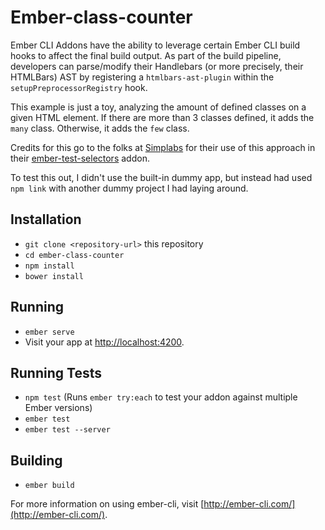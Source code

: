 # Ember-class-counter

Ember CLI Addons have the ability to leverage certain Ember CLI build hooks to affect the final
build output. As part of the build pipeline, developers can parse/modify their
Handlebars (or more precisely, their HTMLBars) AST by registering a
`htmlbars-ast-plugin` within the `setupPreprocessorRegistry` hook.

This example is just a toy, analyzing the amount of defined classes on a given
HTML element. If there are more than 3 classes defined, it adds the `many`
class. Otherwise, it adds the `few` class.

Credits for this go to the folks at [Simplabs](http://simplabs.com/) for their use of
this approach in their
[ember-test-selectors](https://github.com/simplabs/ember-test-selectors) addon.

To test this out, I didn't use the built-in dummy app, but instead had used `npm
link` with another dummy project I had laying around.

## Installation

* `git clone <repository-url>` this repository
* `cd ember-class-counter`
* `npm install`
* `bower install`

## Running

* `ember serve`
* Visit your app at [http://localhost:4200](http://localhost:4200).

## Running Tests

* `npm test` (Runs `ember try:each` to test your addon against multiple Ember versions)
* `ember test`
* `ember test --server`

## Building

* `ember build`

For more information on using ember-cli, visit [http://ember-cli.com/](http://ember-cli.com/).
